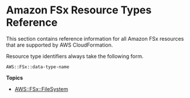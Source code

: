 # Amazon FSx Resource Types Reference<a name="cfn-reference-fsx"></a>

This section contains reference information for all Amazon FSx resources that are supported by AWS CloudFormation\.

Resource type identifiers always take the following form\.

```
AWS::FSx::data-type-name
```

**Topics**
+ [AWS::FSx::FileSystem](aws-resource-fsx-filesystem.md)